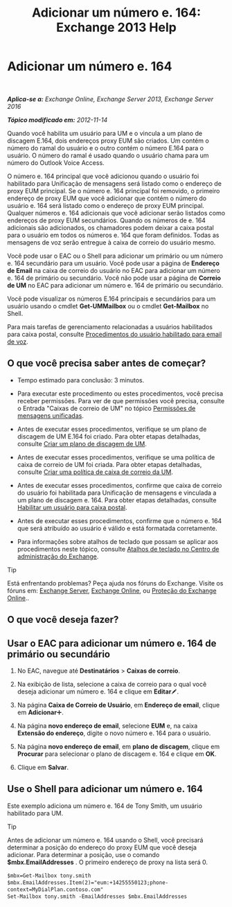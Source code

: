 ﻿---
title: 'Adicionar um número e. 164: Exchange 2013 Help'
TOCTitle: Adicionar um número e. 164
ms:assetid: fab86207-be03-40ef-9fea-045a50f3d122
ms:mtpsurl: https://technet.microsoft.com/pt-br/library/JJ662762(v=EXCHG.150)
ms:contentKeyID: 50556317
ms.date: 05/22/2018
mtps_version: v=EXCHG.150
ms.translationtype: MT
---

# Adicionar um número e. 164

 

_**Aplica-se a:** Exchange Online, Exchange Server 2013, Exchange Server 2016_

_**Tópico modificado em:** 2012-11-14_

Quando você habilita um usuário para UM e o vincula a um plano de discagem E.164, dois endereços proxy EUM são criados. Um contém o número do ramal do usuário e o outro contém o número E.164 para o usuário. O número do ramal é usado quando o usuário chama para um número do Outlook Voice Access.

O número e. 164 principal que você adicionou quando o usuário foi habilitado para Unificação de mensagens será listado como o endereço de proxy EUM principal. Se o número e. 164 principal foi removido, o primeiro endereço de proxy EUM que você adicionar que contém o número do usuário e. 164 será listado como o endereço de proxy EUM principal. Qualquer números e. 164 adicionais que você adicionar serão listados como endereços de proxy EUM secundários. Quando os números de e. 164 adicionais são adicionados, os chamadores podem deixar a caixa postal para o usuário em todos os números e. 164 que foram definidos. Todas as mensagens de voz serão entregue à caixa de correio do usuário mesmo.

Você pode usar o EAC ou o Shell para adicionar um primário ou um número e. 164 secundário para um usuário. Você pode usar a página de **Endereço de Email** na caixa de correio do usuário no EAC para adicionar um número e. 164 de primário ou secundário. Você não pode usar a página de **Correio de UM** no EAC para adicionar um número e. 164 de primário ou secundário.

Você pode visualizar os números E.164 principais e secundários para um usuário usando o cmdlet **Get-UMMailbox** ou o cmdlet **Get-Mailbox** no Shell.

Para mais tarefas de gerenciamento relacionadas a usuários habilitados para caixa postal, consulte [Procedimentos do usuário habilitado para email de voz](voice-mail-enabled-user-procedures-exchange-2013-help.md).

## O que você precisa saber antes de começar?

  - Tempo estimado para conclusão: 3 minutos.

  - Para executar este procedimento ou estes procedimentos, você precisa receber permissões. Para ver de que permissões você precisa, consulte o Entrada "Caixas de correio de UM" no tópico [Permissões de mensagens unificadas](unified-messaging-permissions-exchange-2013-help.md).

  - Antes de executar esses procedimentos, verifique se um plano de discagem de UM E.164 foi criado. Para obter etapas detalhadas, consulte [Criar um plano de discagem de UM](create-a-um-dial-plan-exchange-2013-help.md).

  - Antes de executar esses procedimentos, verifique se uma política de caixa de correio de UM foi criada. Para obter etapas detalhadas, consulte [Criar uma política de caixa de correio da UM](create-a-um-mailbox-policy-exchange-2013-help.md).

  - Antes de executar esses procedimentos, confirme que caixa de correio do usuário foi habilitada para Unificação de mensagens e vinculada a um plano de discagem e. 164. Para obter etapas detalhadas, consulte [Habilitar um usuário para caixa postal](enable-a-user-for-voice-mail-exchange-2013-help.md).

  - Antes de executar esses procedimentos, confirme que o número e. 164 que será atribuído ao usuário é válido e está formatada corretamente.

  - Para informações sobre atalhos de teclado que possam se aplicar aos procedimentos neste tópico, consulte [Atalhos de teclado no Centro de administração do Exchange](keyboard-shortcuts-in-the-exchange-admin-center-exchange-online-protection-help.md).


> [!TIP]
> Está enfrentando problemas? Peça ajuda nos fóruns do Exchange. Visite os fóruns em: <A href="https://go.microsoft.com/fwlink/p/?linkid=60612">Exchange Server</A>, <A href="https://go.microsoft.com/fwlink/p/?linkid=267542">Exchange Online</A>, ou <A href="https://go.microsoft.com/fwlink/p/?linkid=285351">Proteção do Exchange Online</A>..



## O que você deseja fazer?

## Usar o EAC para adicionar um número e. 164 de primário ou secundário

1.  No EAC, navegue até **Destinatários** \> **Caixas de correio**.

2.  Na exibição de lista, selecione a caixa de correio para o qual você deseja adicionar um número e. 164 e clique em **Editar**![Ícone de edição](images/JJ218640.6f53ccb2-1f13-4c02-bea0-30690e6ea71d(EXCHG.150).gif "Ícone de edição").

3.  Na página **Caixa de Correio de Usuário**, em **Endereço de email**, clique em **Adicionar**![Ícone Adicionar](images/JJ218640.c1e75329-d6d7-4073-a27d-498590bbb558(EXCHG.150).gif "Ícone Adicionar").

4.  Na página **novo endereço de email**, selecione **EUM** e, na caixa **Extensão do endereço**, digite o novo número e. 164 para o usuário.

5.  Na página **novo endereço de email**, em **plano de discagem**, clique em **Procurar** para selecionar o plano de discagem e. 164 e clique em **OK**.

6.  Clique em **Salvar**.

## Use o Shell para adicionar um número e. 164

Este exemplo adiciona um número e. 164 de Tony Smith, um usuário habilitado para UM.


> [!TIP]
> Antes de adicionar um número e. 164 usando o Shell, você precisará determinar a posição do endereço do proxy EUM que você deseja adicionar. Para determinar a posição, use o comando <STRONG>$mbx.EmailAddresses</STRONG> . O primeiro endereço de proxy na lista será 0.



    $mbx=Get-Mailbox tony.smith
    $mbx.EmailAddresses.Item(2)="eum:+14255550123;phone-context=MyDialPlan.contoso.com"
    Set-Mailbox tony.smith -EmailAddresses $mbx.EmailAddresses

